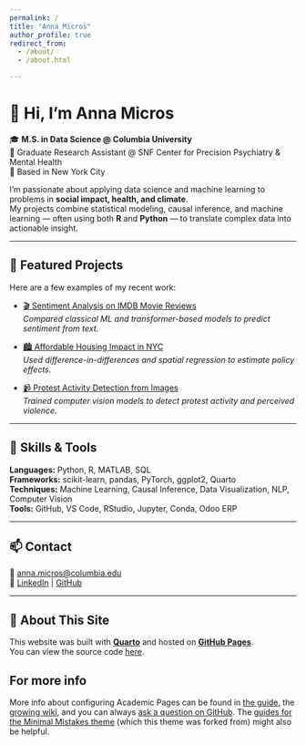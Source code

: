 ```yaml
---
permalink: /
title: "Anna Micros"
author_profile: true
redirect_from: 
  - /about/
  - /about.html

---
```


# 👋 Hi, I’m Anna Micros

🎓 **M.S. in Data Science @ Columbia University**  
🔬 Graduate Research Assistant @ SNF Center for Precision Psychiatry & Mental Health  
📍 Based in New York City  

I’m passionate about applying data science and machine learning to problems in **social impact, health, and climate**.  
My projects combine statistical modeling, causal inference, and machine learning — often using both **R** and **Python** — to translate complex data into actionable insight.

---

## 💼 Featured Projects

Here are a few examples of my recent work:

- [🎬 Sentiment Analysis on IMDB Movie Reviews](projects/imdb-sentiment/index.qmd)  
  *Compared classical ML and transformer-based models to predict sentiment from text.*

- [🏙️ Affordable Housing Impact in NYC](projects/housing-impact/index.qmd)  
  *Used difference-in-differences and spatial regression to estimate policy effects.*

- [📹 Protest Activity Detection from Images](projects/protest-detection/index.qmd)  
  *Trained computer vision models to detect protest activity and perceived violence.*

---

## 🧠 Skills & Tools

**Languages:** Python, R, MATLAB, SQL  
**Frameworks:** scikit-learn, pandas, PyTorch, ggplot2, Quarto  
**Techniques:** Machine Learning, Causal Inference, Data Visualization, NLP, Computer Vision  
**Tools:** GitHub, VS Code, RStudio, Jupyter, Conda, Odoo ERP  

---

## 📫 Contact

📧 [anna.micros@columbia.edu](mailto:anna.micros@columbia.edu)  
🔗 [LinkedIn](https://linkedin.com/in/anna-micros) | [GitHub](https://github.com/anna-christina-mikr)

---

## 🌱 About This Site

This website was built with [**Quarto**](https://quarto.org) and hosted on [**GitHub Pages**](https://pages.github.com).  
You can view the source code [here](https://github.com/anna-christina-mikr/anna-christina-mikr.github.io).


For more info
------
More info about configuring Academic Pages can be found in [the guide](https://academicpages.github.io/markdown/), the [growing wiki](https://github.com/academicpages/academicpages.github.io/wiki), and you can always [ask a question on GitHub](https://github.com/academicpages/academicpages.github.io/discussions). The [guides for the Minimal Mistakes theme](https://mmistakes.github.io/minimal-mistakes/docs/configuration/) (which this theme was forked from) might also be helpful.
